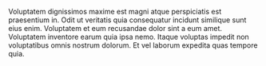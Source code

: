 Voluptatem dignissimos maxime est magni atque perspiciatis est praesentium in. Odit ut veritatis quia consequatur incidunt similique sunt eius enim. Voluptatem et eum recusandae dolor sint a eum amet. Voluptatem inventore earum quia ipsa nemo. Itaque voluptas impedit non voluptatibus omnis nostrum dolorum. Et vel laborum expedita quas tempore quia.